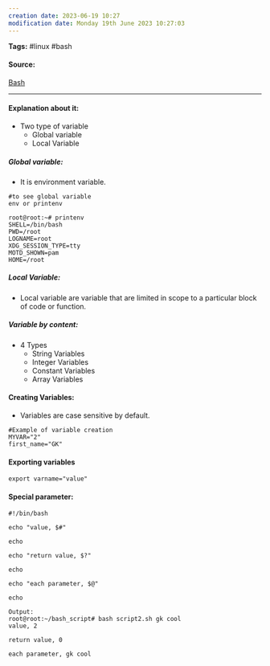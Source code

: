 ```yaml
---
creation date: 2023-06-19 10:27
modification date: Monday 19th June 2023 10:27:03
---
```


**Tags:** #linux #bash 

#### Source:
[Bash](https://tldp.org/LDP/Bash-Beginners-Guide/html/sect_03_02.html)

--------------------------------------

#### Explanation about it:

* Two type of variable
	* Global variable
	* Local Variable

##### Global variable:

* It is environment variable.

```
#to see global variable
env or printenv
```

```
root@root:~# printenv
SHELL=/bin/bash
PWD=/root
LOGNAME=root
XDG_SESSION_TYPE=tty
MOTD_SHOWN=pam
HOME=/root
```


##### Local Variable:

* Local variable are variable that are limited in scope to a particular block of code or function.


##### Variable by content:

* 4 Types
	* String Variables
	* Integer Variables
	* Constant Variables
	* Array Variables


#### Creating Variables:

* Variables are case sensitive by default.

```
#Example of variable creation
MYVAR="2"
first_name="GK"

```

#### Exporting variables

```
export varname="value"
```


#### Special parameter:

```
#!/bin/bash

echo "value, $#"

echo

echo "return value, $?"

echo

echo "each parameter, $@"

echo

```

```
Output:
root@root:~/bash_script# bash script2.sh gk cool
value, 2

return value, 0

each parameter, gk cool

```